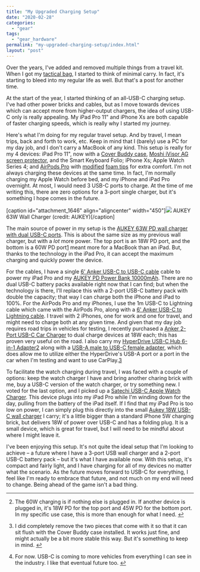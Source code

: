 ```yaml
---
title: "My Upgraded Charging Setup"
date: "2020-02-28"
categories: 
  - "gear"
tags: 
  - "gear_hardware"
permalink: "my-upgraded-charging-setup/index.html"
layout: "post"
---
```


Over the years, I've added and removed multiple things from a travel kit. When I got my [tactical bag](https://www.nahumck.me/tactical-bag/), I started to think of minimal carry. In fact, it's starting to bleed into my regular life as well. But that's a post for another time.

At the start of the year, I started thinking of an all-USB-C charging setup. I've had other power bricks and cables, but as I move towards devices which can accept more from higher-output chargers, the idea of using USB-C only is really appealing. My iPad Pro 11" and iPhone Xs are both capable of faster charging speeds, which is really why I started my journey.

Here's what I'm doing for my regular travel setup. And by travel, I mean trips, back and forth to work, etc. Keep in mind that I (barely) use a PC for my day job, and I don't carry a MacBook of any kind. This setup is really for my 4 devices: iPad Pro 11", now with a [Cover Buddy case](https://amzn.to/37GYolO), [Moshi iVisor AG screen protector](https://amzn.to/32aG8jy), and the Smart Keyboard Folio; iPhone Xs; Apple Watch Series 4; and [AirPods Pro](https://amzn.to/30uk2aR) with [modified](https://twitter.com/nahumck/status/1211460824533000193) [foam tips](https://amzn.to/3ajFFiz) for extra comfort. I'm not always charging these devices at the same time. In fact, I'm normally charging my Apple Watch before bed, and my iPhone and iPad Pro overnight. At most, I would need 3 USB-C ports to charge. At the time of me writing this, there are zero options for a 3-port single charger, but it's something I hope comes in the future.

\[caption id="attachment\_1646" align="aligncenter" width="450"\][![](/images/75F8AD2B-4BB6-4D51-B8EC-5B88A9727050-450x450.jpeg)](https://www.nahumck.me/wp-content/uploads/2020/02/75F8AD2B-4BB6-4D51-B8EC-5B88A9727050.jpeg) AUKEY 63W Wall Charger (credit: AUKEY)\[/caption\]

The main source of power in my setup is the [AUKEY 63W PD wall charger with dual USB-C ports](https://amzn.to/2R46M9D). This is about the same size as my previous wall charger, but with a _lot_ more power. The top port is an 18W PD port, and the bottom is a 60W PD port[1](#fn-1647-port) meant more for a MacBook than an iPad. But, thanks to the technology in the iPad Pro, it can accept the maximum charging and quickly power the device.

For the cables, I have a single [6' Anker USB-C to USB-C cable](https://amzn.to/30warjD) cable to power my iPad Pro and my [AUKEY PD Power Bank 10000mAh](https://amzn.to/2RreHNj). There are no dual USB-C battery packs available right now that I can find; but when the technology is there, I'll replace this with a 2-port USB-C battery pack with double the capacity; that way I can charge both the iPhone and iPad to 100%. For the AirPods Pro and my iPhones, I use the 1m USB-C to Lightning cable which came with the AirPods Pro, along with a [6' Anker USB-C to Lightning cable](https://amzn.to/2TA8PnQ). I travel with 2 iPhones, one for work and one for travel, and might need to charge both at any given time. And given that my day job requires road trips in vehicles for testing, I recently purchased a [Anker 2-Port USB-C Car Charger](https://amzn.to/38rUspR) to dual charge devices at 18W each; this has proven very useful on the road. I also carry my [HyperDrive USB-C Hub 6-in-1 Adapter](https://amzn.to/2G1f388)[2](#fn-1647-removed) along with a [USB-A male to USB-C female adapter](https://amzn.to/2Rxy9rD), which does allow me to utilize either the HyperDrive's USB-A port or a port in the car when I'm testing and want to use CarPlay.[3](#fn-1647-fornow)

To facilitate the watch charging during travel, I was faced with a couple of options: keep the watch charger I have and bring another charing brick with me, buy a USB-C version of the watch charger, or try something new. I voted for the last option, and I picked up a [Satechi USB-C Apple Watch Charger](https://amzn.to/30sTIOk). This device plugs into my iPad Pro while I'm winding down for the day, pulling from the battery of the iPad itself. If I find that my iPad Pro is too low on power, I can simply plug this directly into the small [Aukey 18W USB-C wall charger](https://amzn.to/2V0pIZy) I carry; it's a little bigger than a standard iPhone 5W charging brick, but delivers 18W of power over USB-C and has a folding plug. It is a small device, which is great for travel, but I will need to be mindful about where I might leave it.

I've been enjoying this setup. It's not quite the ideal setup that I'm looking to achieve – a future where I have a 3-port USB wall charger and a 2-port USB-C battery pack – but it's what I have available now. With this setup, it's compact and fairly light, and I have charging for all of my devices no matter what the scenario. As the future moves forward to USB-C for everything, I feel like I'm ready to embrace that future, and not much on my end will need to change. Being ahead of the game isn't a bad thing.

* * *

2. The 60W charging is if nothing else is plugged in. If another device is plugged in, it's 18W PD for the top port and 45W PD for the bottom port. In my specific use case, this is more than enough for what I need. [↩](#fnref-1647-port)

4. I did completely remove the two pieces that come with it so that it can sit flush with the Cover Buddy case installed. It works just fine, and might actually be a bit more stable this way. But it's something to keep in mind. [↩](#fnref-1647-removed)

6. For now. USB-C is coming to more vehicles from everything I can see in the industry. I like that eventual future too. [↩](#fnref-1647-fornow)
